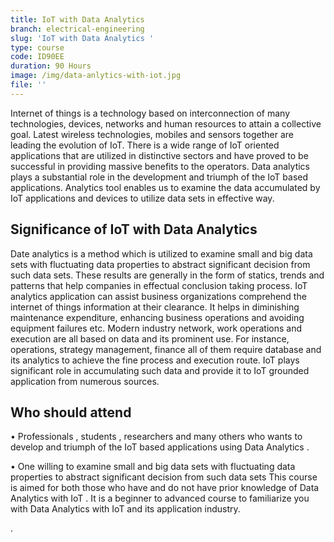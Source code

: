 ```yaml
---
title: IoT with Data Analytics
branch: electrical-engineering
slug: 'IoT with Data Analytics '
type: course
code: ID90EE
duration: 90 Hours
image: /img/data-anlytics-with-iot.jpg
file: ''
---
```

	


Internet of things is a technology based on interconnection of many technologies, devices, networks and human resources to attain a collective goal. Latest wireless technologies, mobiles and sensors together are leading the evolution of IoT. There is a wide range of IoT oriented applications that are utilized in distinctive sectors and have proved to be successful in providing massive benefits to the operators.
Data analytics plays a substantial role in the development and triumph of the IoT based applications. Analytics tool enables us to examine the data accumulated by IoT applications and devices to utilize data sets in effective way. 
## Significance of IoT with Data Analytics 
Date analytics is a method which is utilized to examine small and big data sets with fluctuating data properties to abstract significant decision from such data sets. These results are generally in the form of statics, trends and patterns that help companies in effectual conclusion taking process. IoT analytics application can assist business organizations comprehend the internet of things information at their clearance. It helps in diminishing maintenance expenditure, enhancing business operations and avoiding equipment failures etc. Modern industry network, work operations and execution are all based on data and its prominent use. For instance, operations, strategy management, finance all of them require database and its analytics to achieve the fine process and execution route. IoT plays significant role in accumulating such data and provide it to IoT grounded application from numerous sources. 
## Who should attend
•	Professionals , students , researchers and many others who wants to develop and triumph of the IoT based applications  using Data Analytics .

•	One willing to examine small and big data sets with fluctuating data properties to abstract significant decision from such data sets
This course is aimed for both those who have and do not have prior knowledge of  Data Analytics with IoT  . It is a beginner to advanced course to familiarize you with Data Analytics with IoT  and its application industry.




























.

